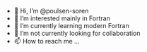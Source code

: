- 👋 Hi, I’m @poulsen-soren
- 👀 I’m interested mainly in Fortran
- 🌱 I’m currently learning modern Fortran
- 💞️ I’m not currently looking for collaboration
- 📫 How to reach me ...

<!---
poulsen-soren/poulsen-soren is a ✨ special ✨ repository because its `README.md` (this file) appears on your GitHub profile.
You can click the Preview link to take a look at your changes.
--->
